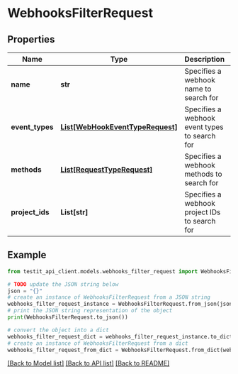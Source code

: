 # WebhooksFilterRequest


## Properties

Name | Type | Description | Notes
------------ | ------------- | ------------- | -------------
**name** | **str** | Specifies a webhook name to search for | [optional] 
**event_types** | [**List[WebHookEventTypeRequest]**](WebHookEventTypeRequest.md) | Specifies a webhook event types to search for | [optional] 
**methods** | [**List[RequestTypeRequest]**](RequestTypeRequest.md) | Specifies a webhook methods to search for | [optional] 
**project_ids** | **List[str]** | Specifies a webhook project IDs to search for | [optional] 

## Example

```python
from testit_api_client.models.webhooks_filter_request import WebhooksFilterRequest

# TODO update the JSON string below
json = "{}"
# create an instance of WebhooksFilterRequest from a JSON string
webhooks_filter_request_instance = WebhooksFilterRequest.from_json(json)
# print the JSON string representation of the object
print(WebhooksFilterRequest.to_json())

# convert the object into a dict
webhooks_filter_request_dict = webhooks_filter_request_instance.to_dict()
# create an instance of WebhooksFilterRequest from a dict
webhooks_filter_request_from_dict = WebhooksFilterRequest.from_dict(webhooks_filter_request_dict)
```
[[Back to Model list]](../README.md#documentation-for-models) [[Back to API list]](../README.md#documentation-for-api-endpoints) [[Back to README]](../README.md)


